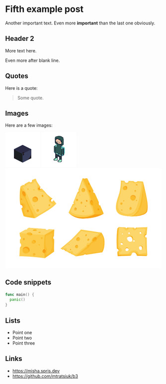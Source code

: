 # Fifth example post

Another important text.
Even more **important** than the last one obviously.

## Header 2

More text here.

Even more after blank line.

## Quotes

Here is a quote:
> Some quote.

## Images

Here are a few images:

![rock](../assets/rock.png)
![player](../assets/nested/player.png)
![cheese](../assets/nested/cheese.svg)

## Code snippets

```go
func main() {
  panic()
}
```

## Lists

- Point one
- Point two
- Point three

## Links

- <https://misha.spris.dev>
- <https://github.com/mtratsiuk/b3>

